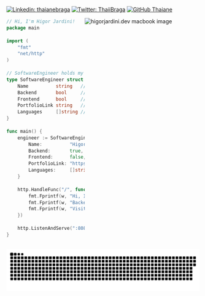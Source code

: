 <p align="left">

  [![Linkedin: thaianebraga](https://img.shields.io/badge/-higorjardini-blue?style=flat-square&logo=Linkedin&logoColor=white&link=https://www.linkedin.com/in/higorjardini/?locale=en_US)](https://www.linkedin.com/in/higorjardini/?locale=en_US)
  [![Twitter: ThaiiBraga](https://img.shields.io/twitter/follow/higor_jardini?style=social)](https://twitter.com/higor_jardini)
  [![GitHub Thaiane](https://img.shields.io/github/followers/HigorJardini?label=follow&style=social)](https://github.com/HigorJardini)

</p>

<a target="_blank" href="https://higorjardini.dev/"><img src="https://github.com/HigorJardini/HigorJardini/blob/main/higorjardini.dev.png?raw=true" alt="higorjardini.dev macbook image" min-width="300px" max-width="300px" width="300px" align="right"></a>

```go
// Hi, I'm Higor Jardini!
package main

import (
    "fmt"
    "net/http"
)

// SoftwareEngineer holds my profile info
type SoftwareEngineer struct {
    Name          string   // Name
    Backend       bool     // Backend technologies and languages
    Frontend      bool     // Frontend technologies and languages
    PortfolioLink string   // Portfolio link
    Languages     []string // Programming languages
}

func main() {
    engineer := SoftwareEngineer{
        Name:          "Higor Jardini",
        Backend:       true,
        Frontend:      false,
        PortfolioLink: "https://higorjardini.dev/",
        Languages:     []string{"Go", "Node.js", "Java", "TypeScript"},
    }

    http.HandleFunc("/", func(w http.ResponseWriter, r *http.Request) {
        fmt.Fprintf(w, "Hi, I'm %s!\n", engineer.Name)
        fmt.Fprintf(w, "Backend Languages: %v.\n", engineer.Languages)
        fmt.Fprintf(w, "Visit my portfolio at %s.", engineer.PortfolioLink)
    })

    http.ListenAndServe(":8080", nil)
}
```

##

![Snake animation](https://github.com/HigorJardini/Higorjardini/blob/output/github-contribution-grid-snake.svg)

